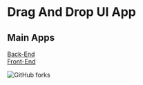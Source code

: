 # Drag And Drop UI App

## Main Apps
[Back-End](https://github.com/ahmednageebmahmoud/.NetCore-Angualr-Drag-And-Drop-Ui/tree/master/BackEnd) <br>
[Front-End](https://github.com/ahmednageebmahmoud/.NetCore-Angualr-Drag-And-Drop-Ui/tree/master/FrontEnd)


![GitHub forks](https://img.shields.io/github/forks/ahmednageebmahmoud/.NetCore-Angualr-Drag-And-Drop-Ui?style=social)
